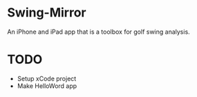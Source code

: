 Swing-Mirror
============

An iPhone and iPad app that is a toolbox for golf swing analysis.


TODO
============

* Setup xCode project
* Make HelloWord app
